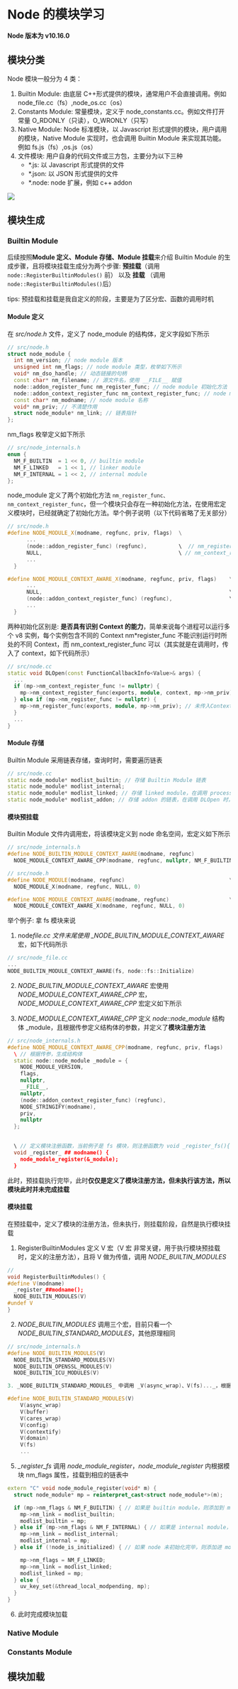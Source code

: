 # Node 的模块学习

**Node 版本为 v10.16.0**

## 模块分类

Node 模块一般分为 4 类：

1. Builtin Module: 由底层 C++形式提供的模块，通常用户不会直接调用。例如 node_file.cc（fs）,node_os.cc（os）
2. Constants Module: 常量模块，定义于 node_constants.cc。例如文件打开常量 O_RDONLY（只读），O_WRONLY（只写）
3. Native Module: Node 标准模块，以 Javascript 形式提供的模块，用户调用的模块，Native Module 实现时，也会调用 Builtin Module 来实现其功能。例如 fs.js（fs）,os.js（os）
4. 文件模块: 用户自身的代码文件或三方包，主要分为以下三种
   - \*.js: 以 Javascript 形式提供的文件
   - \*.json: 以 JSON 形式提供的文件
   - \*.node: node 扩展，例如 c++ addon

![](../../static/images/node_module.png)

## 模块生成

### Builtin Module

后续按照**Module 定义、Module 存储、Module 挂载**来介绍 Builtin Module 的生成步骤，且将模块挂载生成分为两个步骤: **预挂载**（调用 `node::RegisterBuiltinModules()` 前） 以及 **挂载** （调用`node::RegisterBuiltinModules()`后）

tips: 预挂载和挂载是我自定义的阶段，主要是为了区分宏、函数的调用时机

#### Module 定义

在 _src/node.h_ 文件，定义了 node_module 的结构体，定义字段如下所示

```cpp
// src/node.h
struct node_module {
  int nm_version; // node module 版本
  unsigned int nm_flags; // node module 类型，枚举如下所示
  void* nm_dso_handle; // 动态链接的句柄
  const char* nm_filename; // 源文件名，使用 __FILE__ 赋值
  node::addon_register_func nm_register_func; // node module 初始化方法
  node::addon_context_register_func nm_context_register_func; // node module 初始化方法
  const char* nm_modname; // node module 名称
  void* nm_priv; // 不清楚作用
  struct node_module* nm_link; // 链表指针
};
```

nm_flags 枚举定义如下所示

```cpp
// src/node_internals.h
enum {
  NM_F_BUILTIN  = 1 << 0, // builtin module
  NM_F_LINKED   = 1 << 1, // linker module
  NM_F_INTERNAL = 1 << 2, // internal module
};
```

node_module 定义了两个初始化方法 `nm_register_func、nm_context_register_func`，但一个模块只会存在一种初始化方法，在使用宏定义模块时，已经就确定了初始化方法。举个例子说明（以下代码省略了无关部分）

```cpp
// src/node.h
#define NODE_MODULE_X(modname, regfunc, priv, flags)  \
      ...
      (node::addon_register_func) (regfunc),          \  // nm_register_func
      NULL,                                           \ // nm_context_register_func
      ...
  }

#define NODE_MODULE_CONTEXT_AWARE_X(modname, regfunc, priv, flags)    \
      ...
      NULL,                                                           \  // nm_register_func
      (node::addon_context_register_func) (regfunc),                  \  // nm_context_register_func
      ...
  }
```

两种初始化区别是: **是否具有识别 Context 的能力**，简单来说每个进程可以运行多个 v8 实例，每个实例包含不同的 Context nm\*register_func 不能识别运行时所处的不同 Context，而 nm_context_register_func 可以（其实就是在调用时，传入了 context，如下代码所示）

```cpp
// src/node.cc
static void DLOpen(const FunctionCallbackInfo<Value>& args) {
  ...
  if (mp->nm_context_register_func != nullptr) {
    mp->nm_context_register_func(exports, module, context, mp->nm_priv); // 传入Context
  } else if (mp->nm_register_func != nullptr) {
    mp->nm_register_func(exports, module, mp->nm_priv); // 未传入Context
  }
  ...
}
```

#### Module 存储

Builtin Module 采用链表存储，查询时时，需要遍历链表

```cpp
// src/node.cc
static node_module* modlist_builtin; // 存储 Builtin Module 链表
static node_module* modlist_internal;
static node_module* modlist_linked; // 存储 linked module，在调用 process._linkedBinding 时，可能会访问该链表。process._linkedBinding <= get_linked_binding_fn <= GetLinkedBinding
static node_module* modlist_addon; // 存储 addon 的链表，在调用 DLOpen 时，会添加到该链表。 process.dlopen <= DLOpen
```

#### 模块预挂载

Builtin Module 文件内调用宏，将该模块定义到 node 命名空间，宏定义如下所示

```cpp
// src/node_internals.h
#define NODE_BUILTIN_MODULE_CONTEXT_AWARE(modname, regfunc)                   \
  NODE_MODULE_CONTEXT_AWARE_CPP(modname, regfunc, nullptr, NM_F_BUILTIN)
```

```cpp
// src/node.h
#define NODE_MODULE(modname, regfunc)                                 \
  NODE_MODULE_X(modname, regfunc, NULL, 0)

#define NODE_MODULE_CONTEXT_AWARE(modname, regfunc)                   \
  NODE_MODULE_CONTEXT_AWARE_X(modname, regfunc, NULL, 0)
```

举个例子: 拿 fs 模块来说

1. node*file.cc 文件末尾使用 \_NODE_BUILTIN_MODULE_CONTEXT_AWARE* 宏，如下代码所示

```cpp
// src/node_file.cc
...
NODE_BUILTIN_MODULE_CONTEXT_AWARE(fs, node::fs::Initialize)
```

2. _NODE_BUILTIN_MODULE_CONTEXT_AWARE_ 宏使用 _NODE_MODULE_CONTEXT_AWARE_CPP_ 宏，_NODE_MODULE_CONTEXT_AWARE_CPP_ 宏定义如下所示

3. _NODE_MODULE_CONTEXT_AWARE_CPP_ 定义 _node::node_module_ 结构体 \_module，且根据传参定义结构体的参数，并定义了**模块注册方法**

```cpp
// src/node_internals.h
#define NODE_MODULE_CONTEXT_AWARE_CPP(modname, regfunc, priv, flags)          \
  \ // 根据传参，生成结构体
  static node::node_module _module = {                                        \
    NODE_MODULE_VERSION,                                                      \
    flags,                                                                    \
    nullptr,                                                                  \
    __FILE__,                                                                 \
    nullptr,                                                                  \
    (node::addon_context_register_func) (regfunc),                            \
    NODE_STRINGIFY(modname),                                                  \
    priv,                                                                     \
    nullptr                                                                   \
  };

                                                                              \
  \ // 定义模块注册函数，当前例子是 fs 模块，则注册函数为 void _register_fs(){ node_module_register(&_module); }
  void _register_ ## modname() {                                              \
    node_module_register(&_module);                                           \
  }
```

此时，预挂载执行完毕，此时**仅仅是定义了模块注册方法，但未执行该方法，所以模块此时并未完成挂载**

#### 模块挂载

在预挂载中，定义了模块的注册方法，但未执行，则挂载阶段，自然是执行模块挂载

1. RegisterBuiltinModules 定义 V 宏（V 宏 非常关键，用于执行模块预挂载时，定义的注册方法），且将 V 做为传值，调用 _NODE_BUILTIN_MODULES_

```cpp
//
void RegisterBuiltinModules() {
#define V(modname)
  _register_##modname();
  NODE_BUILTIN_MODULES(V)
#undef V
}
```

2. _NODE_BUILTIN_MODULES_ 调用三个宏，目前只看一个 _NODE_BUILTIN_STANDARD_MODULES_，其他原理相同

```cpp
// src/node_internals.h
#define NODE_BUILTIN_MODULES(V)                                               \
  NODE_BUILTIN_STANDARD_MODULES(V)                                            \
  NODE_BUILTIN_OPENSSL_MODULES(V)                                             \
  NODE_BUILTIN_ICU_MODULES(V)

3. _NODE_BUILTIN_STANDARD_MODULES_ 中调用 _V(async_wrap)、V(fs)..._，根据 V 定义，此时会调用在预加载时定义好的**模块注册方法**，此处是 _\_register_fs()_

#define NODE_BUILTIN_STANDARD_MODULES(V)                                      \
    V(async_wrap)                                                             \
    V(buffer)                                                                 \
    V(cares_wrap)                                                             \
    V(config)                                                                 \
    V(contextify)                                                             \
    V(domain)                                                                 \
    V(fs)                                                                     \
    ...
```

5. _\_register_fs_ 调用 _node_module_register_，_node_module_register_ 内根据模块 nm_flags 属性，挂载到相应的链表中

```cpp
extern "C" void node_module_register(void* m) {
  struct node_module* mp = reinterpret_cast<struct node_module*>(m);

  if (mp->nm_flags & NM_F_BUILTIN) { // 如果是 builtin module，则添加到 modlist_builtin 链表
    mp->nm_link = modlist_builtin;
    modlist_builtin = mp;
  } else if (mp->nm_flags & NM_F_INTERNAL) { // 如果是 internal module，则添加到 modlist_internal 链表
    mp->nm_link = modlist_internal;
    modlist_internal = mp;
  } else if (!node_is_initialized) { // 如果 node 未初始化完毕，则添加进 modlist_linked 链表

    mp->nm_flags = NM_F_LINKED;
    mp->nm_link = modlist_linked;
    modlist_linked = mp;
  } else {
    uv_key_set(&thread_local_modpending, mp);
  }
}
```

6. 此时完成模块加载

### Native Module

### Constants Module

## 模块加载
